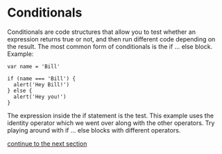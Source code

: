 # Conditionals

Conditionals are code structures that allow you to test whether an expression returns true or not, and then run different code depending on the result. The most common form of conditionals is the if ... else block. Example:

```
var name = 'Bill'

if (name === 'Bill') {
  alert('Hey Bill!')
} else {
  alert('Hey you!')
}
```

The expression inside the if statement is the test. This example uses the identity operator which we went over along with the other operators. Try playing around with if ... else blocks with different operators.  

[continue to the next section](https://github.com/dskrenta/learn-js/blob/master/core/loops.md) 
